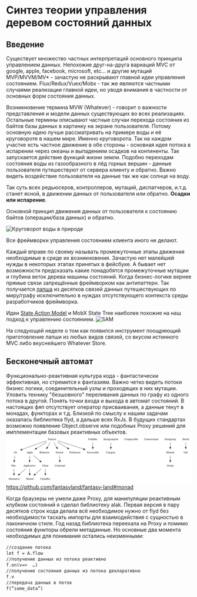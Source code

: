 # Синтез теории управления деревом состояний данных

## Введение

Существует множество частных интерпретаций основного принципа управлением данных. Непохожие друг-на-друга вариаций MVC от google, apple, facebook, microsoft, etc… и другие мутаций MVP/MVVM/MV* - зачастую не раскрывают главной идеи управления состоянием. Flux/Redux/Vuex/Mobx - так же являются частными случаями реализации главной идеи, но уводя внимания в частности от основных форм состояния данных. 

Возникновение термина MVW (Whatever) - говорит о важности представления и модели данных существующих во всех реализациях. Остальные термины описывают частные случаи перехода состояния из байтов базы данных в картинку на экране пользователя. Потому основную идею лучше рассматривать на примере воды и её круговороте в нашем мире. Именно круговорота. Так на каждом участке есть частное движение в обе стороны - основная идея потока в испарении через океаны и выпадением осадков на континенты. Так запускается действие функций жизни земли. Подобно переходам состояния воды из газообразного в лёд горных вершин - данные пользователя путешествуют от сервера клиенту и обратно. Важно видеть воздействие пользователя на данные так же как солнце на воду. 

Так суть всех редьюсеров, контроллеров, мутаций, диспатчеров, и.т.д. станет ясной, в движении данных от пользователя или обратно. 
**Осадки или испарение**. 

Основной принцип движения данных от пользователя к состоянию байтов (операции/база данных) и обратно.

![Круговорот воды в природе](https://upload.wikimedia.org/wikipedia/commons/1/19/Watercyclesummary.jpg)

Все фреймворки управления состоянием клиента иного не делают. 

Каждый вправе по своему называть промежуточные этапы движения необходимые в среде их возникновения. Зачастую нет малейшей нужды в некоторых этапах принятых в фейсбуке. А бывает нет возможности предсказать какие понадобятся промежуточные мутации и глубина веток дерева машины состояний. Когда бизнес-логике вернее прямые связи запрещённые фреймворком как антипаттерн. Так получается [лапша](https://habr.com/ru/post/326046/) из десятков связей данных путешествующих по миру/графу исключительно в нуждах отсутствующего контекста среды разработчиков фреймворка. 

Идеи [State Action Model](https://habr.com/ru/post/277113/) и MobX State Tree наиболее похожие на наш подход к управлению состоянием.
![SAM](https://habrastorage.org/files/6bb/124/52d/6bb12452d4c74672a635675c42a1c276.jpg)

На следующей неделе о том как появился инструмент поощряющий приготовление лапши из любых видов связей, со вкусом истинного MVC либо вкуснейшего Whatever Store.

## Бесконечный автомат
Функционально-реактивная культура кода - фантастически эффективная, но стремится к фантазиям. Важно четко видеть потоки бизнес логики, соединительный узлы и проходящих в них мутации. Уловить технику "безшовного" переливания данных по графу из одного потока в другой. Понять точки входа и выхода в автомат состояний. В настоящих фяп отсутствует оператор присваивания, а данные текут в монадах, функторах  и т.д. Близкой по смыслу к нашим задачам оказалась библиотека flyd, а дальше всех RxJs. В будущих стандартах возможно появление Object.observe или подобных Proxy решений для имплементации базовых реактивных объектов.
![fantasy-land](https://github.com/fantasyland/fantasy-land/raw/master/figures/dependencies.png)
https://github.com/fantasyland/fantasy-land#monad

Когда браузеры не умели даже Proxy, для манипуляции реактивным клубком состояний я сделал библиотеку alak. Первая версия в пару десятков строк кода делала всё необходимое нужно от flyd без необходимости таскать импорты для взаимодействия с сущностью в лаконичном стиле. Год назад библиотека переехала на Proxy и помимо состояния функторы обрели метаданные. Но основные два момента необходимых для понимания остались неизменными: 
```
//создание потока
let f = A.flow
//получение данных из потока реактивно
f.on(v=>  …)
//получение состояния данных из потока декларативно
f.v 
//передача данных в поток
f(“some_data”)
```